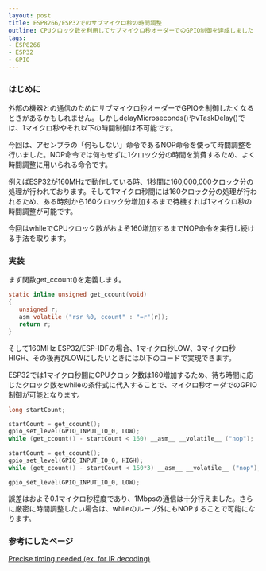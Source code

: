```yaml
---
layout: post
title: ESP8266/ESP32でのサブマイクロ秒の時間調整
outline: CPUクロック数を利用してサブマイクロ秒オーダーでのGPIO制御を達成しました
tags: 
- ESP8266
- ESP32
- GPIO
---
```


### はじめに

外部の機器との通信のためにサブマイクロ秒オーダーでGPIOを制御したくなるときがあるかもしれません。しかしdelayMicroseconds()やvTaskDelay()では、1マイクロ秒やそれ以下の時間制御は不可能です。

今回は、アセンブラの「何もしない」命令であるNOP命令を使って時間調整を行いました。NOP命令では何もせずに1クロック分の時間を消費するため、よく時間調整に用いられる命令です。

例えばESP32が160MHzで動作している時、1秒間に160,000,000クロック分の処理が行われております。そして1マイクロ秒間には160クロック分の処理が行われるため、ある時刻から160クロック分増加するまで待機すれば1マイクロ秒の時間調整が可能です。

今回はwhileでCPUクロック数がおよそ160増加するまでNOP命令を実行し続ける手法を取ります。


### 実装
まず関数get_ccount()を定義します。
```c
static inline unsigned get_ccount(void)
{
   unsigned r;
   asm volatile ("rsr %0, ccount" : "=r"(r));
   return r;
}
```

そして160MHz ESP32/ESP-IDFの場合、1マイクロ秒LOW、3マイクロ秒HIGH、その後再びLOWにしたいときには以下のコードで実現できます。

ESP32では1マイクロ秒間にCPUクロック数は160増加するため、待ち時間に応じたクロック数をwhileの条件式に代入することで、マイクロ秒オーダでのGPIO制御が可能となります。

```c
long startCount;

startCount = get_ccount();
gpio_set_level(GPIO_INPUT_IO_0, LOW);
while (get_ccount() - startCount < 160) __asm__ __volatile__ ("nop");

startCount = get_ccount();
gpio_set_level(GPIO_INPUT_IO_0, HIGH);
while (get_ccount() - startCount < 160*3) __asm__ __volatile__ ("nop");

gpio_set_level(GPIO_INPUT_IO_0, LOW);
```

誤差はおよそ0.1マイクロ秒程度であり、1Mbpsの通信は十分行えました。さらに厳密に時間調整したい場合は、whileのループ外にもNOPすることで可能になります。


### 参考にしたページ
[Precise timing needed (ex. for IR decoding)](http://bbs.espressif.com/viewtopic.php?t=200)
